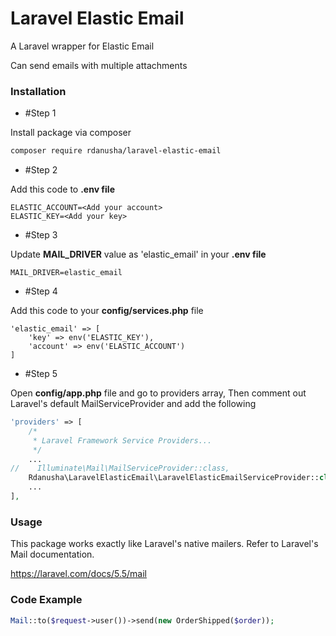 # Laravel Elastic Email #

A Laravel wrapper for Elastic Email

Can send emails with multiple attachments

### Installation ###

* #Step 1

Install package via composer 

```bash
composer require rdanusha/laravel-elastic-email
```
* #Step 2

Add this code to **.env file**
```
ELASTIC_ACCOUNT=<Add your account>
ELASTIC_KEY=<Add your key>
```
* #Step 3

Update **MAIL_DRIVER** value as 'elastic_email' in your **.env file**
```
MAIL_DRIVER=elastic_email
```

* #Step 4

Add this code to your **config/services.php** file
```
'elastic_email' => [
	'key' => env('ELASTIC_KEY'),
	'account' => env('ELASTIC_ACCOUNT')
]
```
* #Step 5

Open **config/app.php** file and go to providers array, Then comment out Laravel's default MailServiceProvider and add the following
```php
'providers' => [
    /*
     * Laravel Framework Service Providers...
     */
    ...
//    Illuminate\Mail\MailServiceProvider::class,
    Rdanusha\LaravelElasticEmail\LaravelElasticEmailServiceProvider::class,
    ...
],
```

### Usage ###

This package works exactly like Laravel's native mailers. Refer to Laravel's Mail documentation.

https://laravel.com/docs/5.5/mail

### Code Example ###
```php
Mail::to($request->user())->send(new OrderShipped($order));
```
